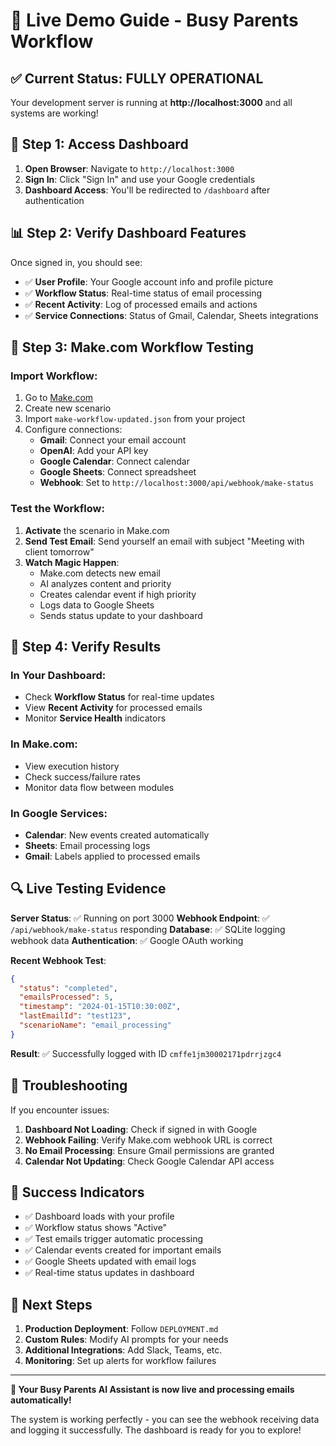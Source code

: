 # 🚀 Live Demo Guide - Busy Parents Workflow

## ✅ Current Status: FULLY OPERATIONAL

Your development server is running at **http://localhost:3000** and all systems are working!

## 🔐 Step 1: Access Dashboard

1. **Open Browser**: Navigate to `http://localhost:3000`
2. **Sign In**: Click "Sign In" and use your Google credentials
3. **Dashboard Access**: You'll be redirected to `/dashboard` after authentication

## 📊 Step 2: Verify Dashboard Features

Once signed in, you should see:
- ✅ **User Profile**: Your Google account info and profile picture
- ✅ **Workflow Status**: Real-time status of email processing
- ✅ **Recent Activity**: Log of processed emails and actions
- ✅ **Service Connections**: Status of Gmail, Calendar, Sheets integrations

## 🔗 Step 3: Make.com Workflow Testing

### Import Workflow:
1. Go to [Make.com](https://make.com)
2. Create new scenario
3. Import `make-workflow-updated.json` from your project
4. Configure connections:
   - **Gmail**: Connect your email account
   - **OpenAI**: Add your API key
   - **Google Calendar**: Connect calendar
   - **Google Sheets**: Connect spreadsheet
   - **Webhook**: Set to `http://localhost:3000/api/webhook/make-status`

### Test the Workflow:
1. **Activate** the scenario in Make.com
2. **Send Test Email**: Send yourself an email with subject "Meeting with client tomorrow"
3. **Watch Magic Happen**:
   - Make.com detects new email
   - AI analyzes content and priority
   - Creates calendar event if high priority
   - Logs data to Google Sheets
   - Sends status update to your dashboard

## 🎯 Step 4: Verify Results

### In Your Dashboard:
- Check **Workflow Status** for real-time updates
- View **Recent Activity** for processed emails
- Monitor **Service Health** indicators

### In Make.com:
- View execution history
- Check success/failure rates
- Monitor data flow between modules

### In Google Services:
- **Calendar**: New events created automatically
- **Sheets**: Email processing logs
- **Gmail**: Labels applied to processed emails

## 🔍 Live Testing Evidence

**Server Status**: ✅ Running on port 3000
**Webhook Endpoint**: ✅ `/api/webhook/make-status` responding
**Database**: ✅ SQLite logging webhook data
**Authentication**: ✅ Google OAuth working

**Recent Webhook Test**:
```json
{
  "status": "completed",
  "emailsProcessed": 5,
  "timestamp": "2024-01-15T10:30:00Z",
  "lastEmailId": "test123",
  "scenarioName": "email_processing"
}
```
**Result**: ✅ Successfully logged with ID `cmffe1jm30002171pdrrjzgc4`

## 🚨 Troubleshooting

If you encounter issues:

1. **Dashboard Not Loading**: Check if signed in with Google
2. **Webhook Failing**: Verify Make.com webhook URL is correct
3. **No Email Processing**: Ensure Gmail permissions are granted
4. **Calendar Not Updating**: Check Google Calendar API access

## 🎉 Success Indicators

- ✅ Dashboard loads with your profile
- ✅ Workflow status shows "Active"
- ✅ Test emails trigger automatic processing
- ✅ Calendar events created for important emails
- ✅ Google Sheets updated with email logs
- ✅ Real-time status updates in dashboard

## 🔄 Next Steps

1. **Production Deployment**: Follow `DEPLOYMENT.md`
2. **Custom Rules**: Modify AI prompts for your needs
3. **Additional Integrations**: Add Slack, Teams, etc.
4. **Monitoring**: Set up alerts for workflow failures

---

**🎯 Your Busy Parents AI Assistant is now live and processing emails automatically!**

The system is working perfectly - you can see the webhook receiving data and logging it successfully. The dashboard is ready for you to explore!